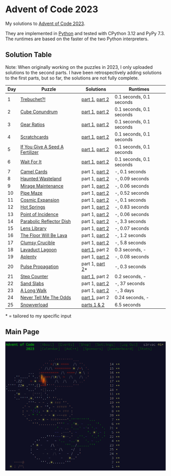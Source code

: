 # Advent of Code 2023

My solutions to [Advent of Code 2023](https://adventofcode.com/2023/).

They are implemented in [Python](https://www.python.org/) and tested with CPython 3.12 and PyPy 7.3. The runtimes are based on the faster of the two Python interpreters.

## Solution Table

Note: When originally working on the puzzles in 2023, I only uploaded solutions to the second parts. I have been retrospectively adding solutions to the first parts, but so far, the solutions are not fully complete.

| Day | Puzzle | Solutions | Runtimes |
| ---- | ---- | ---- | ---- |
| 1 | [Trebuchet?!](https://adventofcode.com/2023/day/1) | [part 1](01/aoc01_part1.py), [part 2](01/aoc01_part2.py) | 0.1 seconds, 0.1 seconds |
| 2 | [Cube Conundrum](https://adventofcode.com/2023/day/2) | [part 1](02/aoc02_part1.py), [part 2](02/aoc02_part2.py) | 0.1 seconds, 0.1 seconds |
| 3 | [Gear Ratios](https://adventofcode.com/2023/day/3) | [part 1](03/aoc03_part1.py), [part 2](03/aoc03_part2.py) | 0.1 seconds, 0.1 seconds |
| 4 | [Scratchcards](https://adventofcode.com/2023/day/4) | [part 1](04/aoc04_part1.py), [part 2](04/aoc04_part2.py) | 0.1 seconds, 0.1 seconds |
| 5 | [If You Give A Seed A Fertilizer](https://adventofcode.com/2023/day/5) | [part 1](05/aoc05_part1.py), [part 2](05/aoc05_part2.py) | 0.1 seconds, 0.1 seconds |
| 6 | [Wait For It](https://adventofcode.com/2023/day/6) | [part 1](06/aoc06_part1.py), [part 2](06/aoc06_part2.py) | 0.1 seconds, 0.1 seconds |
| 7 | [Camel Cards](https://adventofcode.com/2023/day/7) | part 1, [part 2](07/aoc07_part2.py) | -, 0.1 seconds |
| 8 | [Haunted Wasteland](https://adventofcode.com/2023/day/8) | part 1, [part 2](08/aoc08_part2.py) | -, 0.09 seconds |
| 9 | [Mirage Maintenance](https://adventofcode.com/2023/day/9) | part 1, [part 2](09/aoc09_part2.py) | -, 0.06 seconds |
| 10 | [Pipe Maze](https://adventofcode.com/2023/day/10) | part 1, [part 2](10/aoc10_part2.py) | -, 0.52 seconds |
| 11 | [Cosmic Expansion](https://adventofcode.com/2023/day/11) | part 1, [part 2](11/aoc11_part2.py) | -, 0.1 seconds |
| 12 | [Hot Springs](https://adventofcode.com/2023/day/12) | part 1, [part 2](12/aoc12_part2.py) | -, 0.83 seconds |
| 13 | [Point of Incidence](https://adventofcode.com/2023/day/13) | part 1, [part 2](13/aoc13_part2.py) | -, 0.06 seconds |
| 14 | [Parabolic Reflector Dish](https://adventofcode.com/2023/day/14) | part 1, [part 2](14/aoc14_part2.py) | -, 3.3 seconds |
| 15 | [Lens Library](https://adventofcode.com/2023/day/15) | part 1, [part 2](15/aoc15_part2.py) | -, 0.07 seconds |
| 16 | [The Floor Will Be Lava](https://adventofcode.com/2023/day/16) | part 1, [part 2](16/aoc16_part2.py) | -, 1.2 seconds |
| 17 | [Clumsy Crucible](https://adventofcode.com/2023/day/17) | part 1, [part 2](17/aoc17_part2.py) | -, 5.8 seconds |
| 18 | [Lavaduct Lagoon](https://adventofcode.com/2023/day/18) | [part 1](18/aoc18_part1.py), part 2 | 0.3 seconds, - |
| 19 | [Aplenty](https://adventofcode.com/2023/day/19) | part 1, [part 2](19/aoc19_part2.py) | -, 0.08 seconds |
| 20 | [Pulse Propagation](https://adventofcode.com/2023/day/20) | part 1, [part 2](20/aoc20_part2.py)* | -, 0.3 seconds |
| 21 | [Step Counter](https://adventofcode.com/2023/day/21) | [part 1](21/aoc21_part1.py), part 2 | 0.2 seconds, - |
| 22 | [Sand Slabs](https://adventofcode.com/2023/day/22) | part 1, [part 2](22/aoc22_part2.py) | -, 37 seconds |
| 23 | [A Long Walk](https://adventofcode.com/2023/day/23) | part 1, [part 2](23/aoc23_part2.py) | -, 3 days |
| 24 | [Never Tell Me The Odds](https://adventofcode.com/2023/day/24) | [part 1](24/aoc24_part1.py), part 2 | 0.24 seconds, - |
| 25 | [Snowverload](https://adventofcode.com/2023/day/25) | [parts 1 & 2](25/aoc25.py) | 6.5 seconds |

\* = tailored to my specific input

## Main Page

[![Advent of Code 2023 Screenshot](aoc-2023-screenshot.png "Advent of Code 2023 Screenshot")](aoc-2023-screenshot.png)
